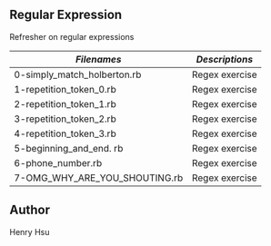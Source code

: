 ## Regular Expression

Refresher on regular expressions

|             *Filenames*             |                   *Descriptions*                                        |
|-------------------------------------|-------------------------------------------------------------------------|
| 0-simply_match_holberton.rb         | Regex exercise                                                          |
| 1-repetition_token_0.rb             | Regex exercise                                                          |
| 2-repetition_token_1.rb             | Regex exercise                                                          |
| 3-repetition_token_2.rb             | Regex exercise                                                          |
| 4-repetition_token_3.rb             | Regex exercise                                                          |
| 5-beginning_and_end. rb             | Regex exercise                                                          |
| 6-phone_number.rb                   | Regex exercise                                                          |
| 7-OMG_WHY_ARE_YOU_SHOUTING.rb       | Regex exercise                                                          |


## Author
Henry Hsu
